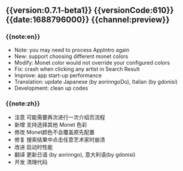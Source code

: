 ## {{version:0.7.1-beta1}} {{versionCode:610}} {{date:1688796000}} {{channel:preview}}

### {{note:en}}
- Note: you may need to process AppIntro again
- New: support choosing different monet colors
- Modify: Monet color would not override your configured colors
- Fix: crash when clicking any artist in Search Result
- Improve: app start-up performance
- Translation: update Japanese (by aorinngoDo), Italian (by gdonisi)
- Development: clean up codes

### {{note:zh}}
- 注意 可能需要再次进行一次介绍页流程
- 新增 支持选择其他 Monet 色彩
- 修改 Monet颜色不会覆盖原先配置
- 修复 搜索结果中点击任意艺术家时崩溃
- 改进 启动时性能
- 翻译 更新日语 (by aorinngo), 意大利语(by gdonisi)
- 开发 清理代码